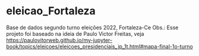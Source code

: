 # eleicao_Fortaleza
Base de dados segundo turno eleições 2022, Fortaleza-Ce
Obs.: Esse projeto foi baseado na ideia de Paulo Victor Freitas, veja https://paulovitorweb.github.io/my-jupyter-book/topics/eleicoes/eleicoes_presidenciais_jp_1t.html#mapa-final-1o-turno
